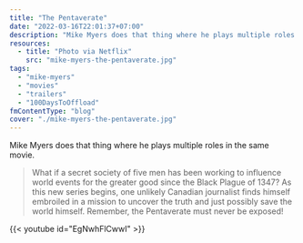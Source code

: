```yaml
---
title: "The Pentaverate"
date: "2022-03-16T22:01:37+07:00"
description: "Mike Myers does that thing where he plays multiple roles in the same movie."
resources:
  - title: "Photo via Netflix"
    src: "mike-myers-the-pentaverate.jpg"
tags:
  - "mike-myers"
  - "movies"
  - "trailers"
  - "100DaysToOffload"
fmContentType: "blog"
cover: "./mike-myers-the-pentaverate.jpg"
---
```


Mike Myers does that thing where he plays multiple roles in the same movie.

> What if a secret society of five men has been working to influence world events for the greater good since the Black Plague of 1347? As this new series begins, one unlikely Canadian journalist finds himself embroiled in a mission to uncover the truth and just possibly save the world himself. Remember, the Pentaverate must never be exposed!

{{< youtube id="EgNwhFlCwwI" >}}

